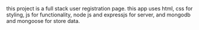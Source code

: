 this project is a full stack user registration page. this app uses html, css for styling, js for functionality, node js and expressjs for server, and mongodb and mongoose for store data.
